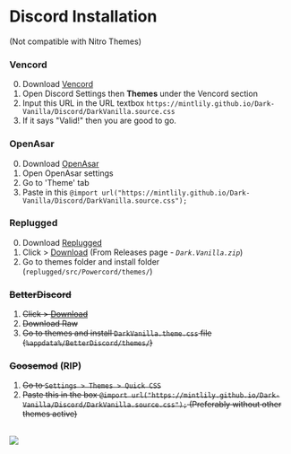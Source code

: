 # Discord Installation
(Not compatible with Nitro Themes)

### Vencord
0. Download [Vencord](https://github.com/Vencord/Installer)
1. Open Discord Settings then **Themes** under the Vencord section
2. Input this URL in the URL textbox `https://mintlily.github.io/Dark-Vanilla/Discord/DarkVanilla.source.css`
3. If it says "Valid!" then you are good to go.

### OpenAsar
0. Download [OpenAsar](https://openasar.dev/)
1. Open OpenAsar settings
2. Go to 'Theme' tab
3. Paste in this `@import url("https://mintlily.github.io/Dark-Vanilla/Discord/DarkVanilla.source.css");`

### Replugged
0. Download [Replugged](https://replugged.dev/download)
1. Click > [Download](https://github.com/MintLily/Dark-Vanilla/releases/download/2.4.0-Powercord/Dark.Vanilla.zip) (From Releases page - *`Dark.Vanilla.zip`*)
2. Go to themes folder and install folder (`replugged/src/Powercord/themes/`)

### ~~BetterDiscord~~
1. ~~Click > [Download](https://raw.githubusercontent.com/MintLily/Dark-Vanilla/main/Discord/BetterDiscord/DarkVanilla.theme.css)~~
2. ~~Download Raw~~
3. ~~Go to themes and install `DarkVanilla.theme.css` file (`%appdata%/BetterDiscord/themes/`)~~

### ~~Goosemod~~ (RIP)
1. ~~Go to `Settings > Themes > Quick CSS`~~
2. ~~Paste this in the box `@import url("https://mintlily.github.io/Dark-Vanilla/Discord/DarkVanilla.source.css");` (Preferably without other themes active)~~

<br>
<img src="https://i.mintlily.lgbt/DarkVanilla_Aug2022_Preview.png" />